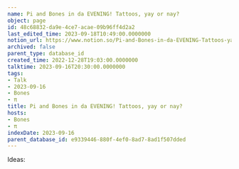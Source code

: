 ```yaml
---
name: Pi and Bones in da EVENING! Tattoos, yay or nay?
object: page
id: 48c68832-da9e-4ce7-acae-09b96ff4d2a2
last_edited_time: 2023-09-18T10:49:00.0000000
notion_url: https://www.notion.so/Pi-and-Bones-in-da-EVENING-Tattoos-yay-or-nay-48c68832da9e4ce7acae09b96ff4d2a2
archived: false
parent_type: database_id
created_time: 2022-12-28T19:03:00.0000000
talktime: 2023-09-16T20:30:00.0000000
tags:
- Talk
- 2023-09-16
- Bones
- π
title: Pi and Bones in da EVENING! Tattoos, yay or nay?
hosts:
- Bones
- π
indexDate: 2023-09-16
parent_database_id: e9339446-880f-4ef0-8ad7-8ad1f507dded
---
```


Ideas:
























